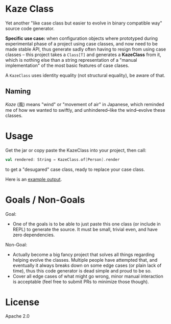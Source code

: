 Kaze Class
==========

Yet another "like case class but easier to evolve in binary compatible way" source code generator.

**Specific use case:** when configuration objects where prototyped during experimental phase of a project 
using case classes, and now need to be made stable API, thus generate sadly often having to resign 
from using case classes – this project takes a `Class[T]` and generates a **KazeClass** from it,
which is nothing else than a string representation of a "manual implementation" of the most basic features of case clases.

A `KazeClass` uses identity equality (not structural equality), be aware of that.

Naming
------

*Kaze* (風) means "wind" or "movement of air" in Japanese,
which reminded me of how we wanted to swiftly, and unhindered–like the wind–evolve these classes.

Usage
=====

Get the jar or copy paste the KazeClass into your project, then call:

```scala
val rendered: String = KazeClass.of[Person].render
```

to get a "desugared" case class, ready to replace your case class.

Here is an [example output](src/test/scala/pl/project13/kaze/KazeClassSpec.scala).

Goals / Non-Goals
=================

Goal: 

- One of the goals is to be able to just paste this one class (or include in REPL) to generate the source.
It must be small, trivial even, and have zero dependencies.

Non-Goal: 

- Actually become a big fancy project that solves all things regarding helping evolve the classes.
  Multiple people have attempted that, and eventually it always breaks down on some edge cases (or plain lack 
  of time), thus this code generator is dead simple and proud to be so.
- Cover all edge cases of what might go wrong, minor manual interaction is acceptable (feel free to submit PRs to minimize those though).

License
=======

Apache 2.0